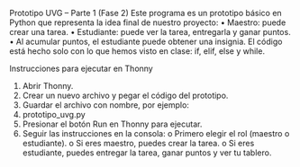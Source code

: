 Prototipo UVG – Parte 1 (Fase 2)
Este programa es un prototipo básico en Python que representa la idea final de nuestro proyecto:
•	Maestro: puede crear una tarea.
•	Estudiante:  puede ver la tarea, entregarla y ganar puntos.
•	Al acumular puntos, el estudiante puede obtener una insignia.
El código está hecho solo con lo que hemos visto en clase: if, elif, else y while.

 Instrucciones para ejecutar en Thonny
1.	Abrir Thonny.
2.	Crear un nuevo archivo y pegar el código del prototipo.
3.	Guardar el archivo con nombre, por ejemplo:
4.	prototipo_uvg.py
5.	Presionar el botón Run en Thonny para ejecutar.
6.	Seguir las instrucciones en la consola:
o	Primero elegir el rol (maestro o estudiante).
o	Si eres maestro, puedes crear la tarea.
o	Si eres estudiante, puedes entregar la tarea, ganar puntos y ver tu tablero.
